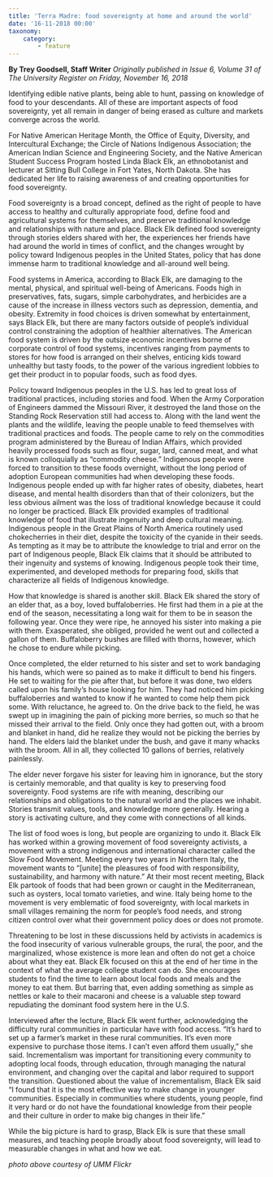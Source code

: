 ```yaml
---
title: 'Terra Madre: food sovereignty at home and around the world'
date: '16-11-2018 00:00'
taxonomy:
    category:
        - feature
---
```


**By Trey Goodsell, Staff Writer** _Originally published in Issue 6, Volume 31 of The University Register on Friday, November 16, 2018_

Identifying edible native plants, being able to hunt, passing on knowledge of food to your descendants. All of these are important aspects of food sovereignty, yet all remain in danger of being erased as culture and markets converge across the world. 

For Native American Heritage Month, the Office of Equity, Diversity, and Intercultural Exchange; the Circle of Nations Indigenous Association; the American Indian Science and Engineering Society, and the Native American Student Success Program hosted Linda Black Elk, an ethnobotanist and lecturer at Sitting Bull College in Fort Yates, North Dakota. She has dedicated her life to raising awareness of and creating opportunities for food sovereignty. 

Food sovereignty is a broad concept, defined as the right of people to have access to healthy and culturally appropriate food, define food and agricultural systems for themselves, and preserve traditional knowledge and relationships with nature and place. Black Elk defined food sovereignty through stories elders shared with her, the experiences her friends have had around the world in times of conflict, and the changes wrought by policy toward Indigenous peoples in the United States, policy that has done immense harm to traditional knowledge and all-around well being. 

Food systems in America, according to Black Elk, are damaging to the mental, physical, and spiritual well-being of Americans. Foods high in preservatives, fats, sugars, simple carbohydrates, and herbicides are a cause of the increase in illness vectors such as depression, dementia, and obesity. Extremity in food choices is driven somewhat by entertainment, says Black Elk, but there are many factors outside of people’s individual control constraining the adoption of healthier alternatives.  The American food system is driven by the outsize economic incentives borne of corporate control of food systems, incentives ranging from payments to stores for how food is arranged on their shelves, enticing kids toward unhealthy but tasty foods, to the power of the various ingredient lobbies to get their product in to popular foods, such as food dyes. 

Policy toward Indigenous peoples in the U.S. has led to great loss of traditional practices, including stories and food. When the Army Corporation of Engineers dammed the Missouri River, it destroyed the land those on the Standing Rock Reservation still had access to. Along with the land went the plants and the wildlife, leaving the people unable to feed themselves with traditional practices and foods. The people came to rely on the commodities program administered by the Bureau of Indian Affairs, which provided heavily processed foods such as flour, sugar, lard, canned meat, and what is known colloquially as “commodity cheese.” Indigenous people were forced to transition to these foods overnight, without the long period of adoption European communities had when developing these foods. Indigenous people ended up with far higher rates of obesity, diabetes, heart disease, and mental health disorders than that of their colonizers, but the less obvious ailment was the loss of traditional knowledge because it could no longer be practiced.
Black Elk provided examples of traditional knowledge of food that illustrate ingenuity and deep cultural meaning. Indigenous people in the Great Plains of North America routinely used chokecherries in their diet, despite the toxicity of the cyanide in their seeds. As tempting as it may be to attribute the knowledge to trial and error on the part of Indigenous people, Black Elk claims that it should be attributed to their ingenuity and systems of knowing.  Indigenous people took their time, experimented, and developed methods for preparing food, skills that characterize all fields of Indigenous knowledge. 

How that knowledge is shared is another skill. Black Elk shared the story of an elder that, as a boy, loved buffaloberries. He first had them in a pie at the end of the season, necessitating a long wait for them to be in season the following year. Once they were ripe, he annoyed his sister into making a pie with them. Exasperated, she obliged, provided he went out and collected a gallon of them. Buffaloberry bushes are filled with thorns, however, which he chose to endure while picking. 

Once completed, the elder returned to his sister and set to work bandaging his hands, which were so pained as to make it difficult to bend his fingers. He set to waiting for the pie after that, but before it was done, two elders called upon his family’s house looking for him. They had noticed him picking buffaloberries and wanted to know if he wanted to come help them pick some. With reluctance, he agreed to. On the drive back to the field, he was swept up in imagining the pain of picking more berries, so much so that he missed their arrival to the field. Only once they had gotten out, with a broom and blanket in hand, did he realize they would not be picking the berries by hand. The elders laid the blanket under the bush, and gave it many whacks with the broom. All in all, they collected 10 gallons of berries, relatively painlessly. 

The elder never forgave his sister for leaving him in ignorance, but the story is certainly memorable, and that quality is key to preserving food sovereignty. Food systems are rife with meaning, describing our relationships and obligations to the natural world and the places we inhabit. Stories transmit values, tools, and knowledge more generally. Hearing a story is activating culture, and they come with connections of all kinds. 

The list of food woes is long, but people are organizing to undo it. Black Elk has worked within a growing movement of food sovereignty activists, a movement with a strong indigenous and international character called the Slow Food Movement. Meeting every two years in Northern Italy, the movement wants to “[unite] the pleasures of food with responsibility, sustainability, and harmony with nature.” At their most recent meeting, Black Elk partook of foods that had been grown or caught in the Mediterranean, such as oysters, local tomato varieties, and wine. Italy being home to the movement is very emblematic of food sovereignty, with local markets in small villages remaining the norm for people’s food needs, and strong citizen control over what their government policy does or does not promote. 

Threatening to be lost in these discussions held by activists in academics is the food insecurity of various vulnerable groups, the rural, the poor, and the marginalized, whose existence is more lean and often do not get a choice about what they eat. Black Elk focused on this at the end of her time in the context of what the average college student can do. She encourages students to find the time to learn about local foods and meals and the money to eat them. But barring that, even adding something as simple as nettles or kale to their macaroni and cheese is a valuable step toward repudiating the dominant food system here in the U.S. 

Interviewed after the lecture, Black Elk went further, acknowledging the difficulty rural communities in particular have with food access. “It’s hard to set up a farmer’s market in these rural communities. It’s even more expensive to purchase those items. I can’t even afford them usually,” she said. Incrementalism was important for transitioning every community to adopting local foods, through education, through managing the natural environment, and changing over the capital and labor required to support the transition.
Questioned about the value of incrementalism, Black Elk said “I found that it is the most effective way to make change in younger communities. Especially in communities where students, young people, find it very hard or do not have the foundational knowledge from their people and their culture in order to make big changes in their life.” 

While the big picture is hard to grasp, Black Elk is sure that these small measures, and teaching people broadly about food sovereignty, will lead to measurable changes in what and how we eat. 

_photo above courtesy of UMM Flickr_